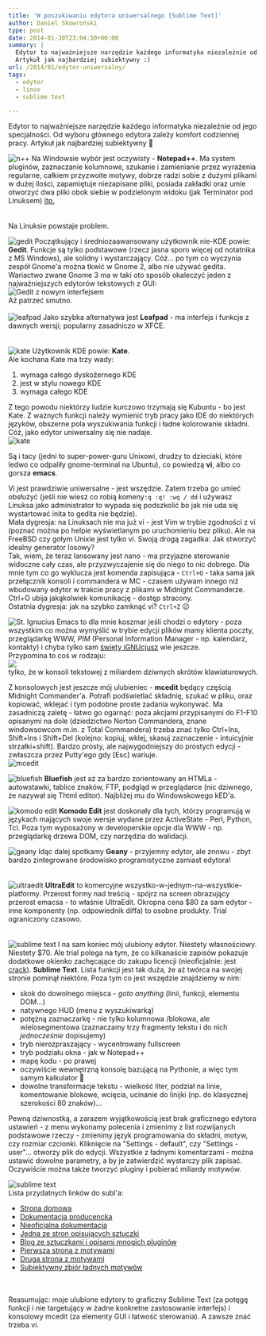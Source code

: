 ```yaml
---
title: 'W poszukiwaniu edytora uniwersalnego [Sublime Text]'
author: Daniel Skowroński
type: post
date: 2014-01-30T23:04:50+00:00
summary: |
  Edytor to najważniejsze narzędzie każdego informatyka niezależnie od jego specjalności. Od wyboru głównego edytora zależy komfort codziennej pracy.<br />
  Artykuł jak najbardziej subiektywny :)
url: /2014/01/edytor-uniwersalny/
tags:
  - edytor
  - linux
  - sublime text

---
```

Edytor to najważniejsze narzędzie każdego informatyka niezależnie od jego specjalności. Od wyboru głównego edytora zależy komfort codziennej pracy. Artykuł jak najbardziej subiektywny 🙂

![n++](http://www.zoneas.com/images/icons/notepad.png "Notepad++") Na Windowsie wybór jest oczywisty - **Notepad++**. Ma system pluginów, zaznaczanie kolumnowe, szukanie i zamienianie przez wyrażenia regularne, całkiem przyzwoite motywy, dobrze radzi sobie z dużymi plikami w dużej ilości, zapamiętuje niezapisane pliki, posiada zakładki oraz umie otworzyć dwa pliki obok siebie w podzielonym widoku (jak Terminator pod Linuksem) [itp.][1]  
<br clear="all" />  
Na Linuksie powstaje problem.

![gedit](http://osx.wdfiles.com/local--files/icon:gedit/gedit.png "gedit") Początkujący i średniozaawansowany użytkownik nie-KDE powie: **Gedit**. Funkcje są tylko podstawowe (rzecz jasna sporo więcej od notatnika z MS Windows), ale solidny i wystarczający. Cóż... po tym co wyczynia zespół Gnome'a można tkwić w Gnome 2, albo nie używać gedita. Wariactwo zwane Gnome 3 ma w taki oto sposób okaleczyć jeden z najważniejszych edytorów tekstowych z GUI:  
![Gedit z nowym interfejsem](http://www.omgubuntu.co.uk/wp-content/uploads/2014/01/gedit2.jpg "Gedit z nowym interfejsem")  
Aż patrzeć smutno.<br clear="all" />  
![leafpad](http://svgicons.o7a.net/official/leafpad.png "leafpad") Jako szybka alternatywa jest **Leafpad** - ma interfejs i funkcje z dawnych wersji; popularny zasadniczo w XFCE.  
<br clear="all" />  
![kate](https://cdn1.iconfinder.com/data/icons/nuvola2/128x128/apps/kate.png "kate") Użytkownik KDE powie: **Kate**.<br clear="all" /> Ale kochana Kate ma trzy wady: 

  1. wymaga całego dyskożernego KDE
  2. jest w stylu nowego KDE
  3. wymaga całego KDE

Z tego powodu niektórzy ludzie kurczowo trzymają się Kubuntu - bo jest Kate. Z ważnych funkcji należy wymienić tryb pracy jako IDE do niektórych języków, obszerne pola wyszukiwania funkcji i ładne kolorowanie składni. Cóż, jako edytor uniwersalny się nie nadaje.  
![kate](http://kate-editor.org/wp-content/uploads/2014/01/kwrite.png "kate") 

Są i tacy (jedni to super-power-guru Unixowi, drudzy to dzieciaki, które ledwo co odpaliły gnome-terminal na Ubuntu), co powiedzą **vi**, albo co gorsza **emacs**. 

Vi jest prawdziwie uniwersalne - jest wszędzie. Zatem trzeba go umieć obsłużyć (jeśli nie wiesz co robią komeny`:q :q! :wq / dd` i używasz Linuksa jako administrator to wypada się podszkolić bo jak nie uda się wystartować inita to gedita nie będzie).  
Mała dygresja: na Linuksach nie ma już vi - jest Vim w trybie zgodności z vi (poznać można po helpie wyświetlanym po uruchomieniu bez pliku). Ale na FreeBSD czy gołym Unixie jest tylko vi. Swoją drogą zagadka: <a onClick="alert('Posadzić newbie przed vi z klawiaturą dvoraka i kazać mu wyjść z programu');">Jak stworzyć idealny generator losowy?</a>  
Tak, wiem, że teraz lansowany jest nano - ma przyjazne sterowanie widoczne cały czas, ale przyzwyczajenie się do niego to nic dobrego. Dla mnie tym co go wyklucza jest komenda zapisująca - `Ctrl+O` - taka sama jak przełącznik konsoli i commandera w MC - czasem używam innego niż wbudowany edytor w trakcie pracy z plikami w Midnight Commanderze. Ctrl+O ubija jakąkolwiek komunikację - dostęp stracony.  
Ostatnia dygresja: jak na szybko zamknąć vi? `Ctrl+Z` 😉

![St. Ignucius](http://static3.wikia.nocookie.net/__cb20051225123709/uncyclopedia/images/b/bb/Ignucius.jpg "St. Ignucius") Emacs to dla mnie koszmar jeśli chodzi o edytory - poza wszystkim co można wymyślić w trybie edycji plików mamy klienta poczty, przeglądarkę WWW, _PIM_ (Personal Information Manager - np. kalendarz, kontakty) i chyba tylko sam [święty iGNUcjusz][2] wie jeszcze.  
Przypomina to coś w rodzaju:  
![](http://www.ultraedit.com/assets/images/ppUE/htmltools.png)  
tylko, że w konsoli tekstowej z miliardem dziwnych skrótów klawiaturowych.

Z konsolowych jest jeszcze mój ulubieniec - **mcedit** będący częścią Midnight Commander'a. Potrafi podświetlać składnię, szukać w pliku, oraz kopiować, wklejać i tym podobne proste zadania wykonywać. Ma zasadniczą zaletę - łatwo go ogarnąć: poza akcjami przypisanymi do F1-F10 opisanymi na dole (dziedzictwo Norton Commandera, znane windowsowcom m.in. z Total Commandera) trzeba znać tylko Ctrl+Ins, Shift+Ins i Shift+Del (kolejno: kopiuj, wklej, skasuj zaznaczenie - intuicyjnie strzałki+shift). Bardzo prosty, ale najwygodniejszy do prostych edycji - zwłaszcza przez Putty'ego gdy [Esc] wariuje.  
![mcedit](http://sclive.files.wordpress.com/2006/07/mcedit.jpg "mcedit") 

![bluefish](http://upload.wikimedia.org/wikipedia/commons/thumb/b/b9/Bluefish-icon.svg/120px-Bluefish-icon.svg.png "bluefish") **Bluefish** jest aż za bardzo zorientowany an HTMLa - autowstawki, tablice znaków, FTP, podgląd w przeglądarce (nic dziwnego, że nazywał się Thtml editor). Najbliżej mu do Windowskowego kED'a.

![komodo edit](http://rocketdock.com/images/screenshots/komodo_edit.png "komodo edit") **Komodo Edit** jest doskonały dla tych, którzy programują w językach mających swoje wersje wydane przez ActiveState - Perl, Python, Tcl. Poza tym wyposażony w developerskie opcje dla WWW - np. przeglądarkę drzewa DOM, czy narzędzia do walidacji. 

![geany](http://upload.wikimedia.org/wikipedia/commons/a/a0/Geany_logo.svg "geany") Idąc dalej spotkamy **Geany** - przyjemny edytor, ale znowu - zbyt bardzo zintegrowane środowisko programistyczne zamiast edytora!  
<br clear="all" />  
![ultraedit](http://www.iconhot.com/icon/png/quiet/256/ultra-edit.png "ultraedit") **UltraEdit** to komercyjne wszystko-w-jednym-na-wszystkie-platformy. Przerost formy nad treścią - spójrz na screen obrazujący przerost emacsa - to właśnie UltraEdit. Okropna cena $80 za sam edytor - inne komponenty (np. odpowiednik diffa) to osobne produkty. Trial ograniczony czasowo.  
<br clear="all" />  
![sublime text](http://c758482.r82.cf2.rackcdn.com/sublime_text_icon_2181.png "sublime text") I na sam koniec mój ulubiony edytor. Niestety własnościowy. Niestety $70. Ale trial polega na tym, że co kilkanaście zapisów pokazuje dodatkowe okienko zachęcające do zakupu licencji (nieoficjalnie: jest [crack][3]). **Sublime Text**. Lista funkcji jest tak duża, że aż twórca na swojej stronie pominął niektóre. Poza tym co jest wszędzie znajdziemy w nim: 

  * skok do dowolnego miejsca - _goto anything_ (linii, funkcji, elementu DOM...)
  * natywnego HUD (menu z wyszukiwarką)
  * potężną zaznaczarkę - nie tylko kolumnowa /blokowa, ale wielosegmentowa (zaznaczamy trzy fragmenty tekstu i do nich _jednocześnie_ dopisujemy)
  * tryb nierozpraszający - wycentrowany fullscreen
  * tryb podziału okna - jak w Notepad++
  * mapę kodu - po prawej
  * oczywiście wewnętrzną konsolę bazującą na Pythonie, a więc tym samym kalkulator 🙂
  * dowolne transformacje tekstu - wielkość liter, podział na linie, komentowanie blokowe, wcięcia, ucinanie do linijki (np. do klasycznej szerokości 80 znaków)...

Pewną dziwnostką, a zarazem wyjątkowością jest brak graficznego edytora ustawień - z menu wykonamy polecenia i zmienimy z list rozwijanych podstawowe rzeczy - zmienimy język programowania do składni, motyw, czy rozmiar czcionki. Kliknięcie na "Settings - default", czy "Settings - user"... otworzy plik do edycji. Wszystkie z ładnymi komentarzami - można ustawić dowolne parametry, a by je zatwierdzić wystarczy plik zapisać. Oczywiście można także tworzyć pluginy i pobierać miliardy motywów.

![sublime text](http://www.sublimetext.com/screenshots/alpha_goto_anything2_large.png "sublime text")  
Lista przydatnych linków do subl'a:  
<ui>

  * [Strona domowa][4]
  * [Dokumentacja producencka][5]
  * [Nieoficjalna dokumentacja][6]
  * [Jedna ze stron opisujących sztuczki][7]
  * [Blog ze sztuczkami i opisami mnogich pluginów][8]
  * [Pierwsza strona z motywami][9]
  * [Druga strona z motywami][10]
  * [Subiektywny zbiór ładnych motywów][11]</li> 

&nbsp;  
&nbsp;  
Reasumując: moje ulubione edytory to graficzny Sublime Text (za potęgę funkcji i nie targetujący w żadne konkretne zastosowanie interfejs) i konsolowy mcedit (za elementy GUI i łatwość sterowania). A zawsze znać trzeba vi.

 [1]: http://notepad-plus-plus.org/features/
 [2]: http://uncyclopedia.wikia.com/wiki/St._Ignucius
 [3]: http://codifyme.wordpress.com/2013/02/04/convert-sublime-text-2-to-licensed-version/
 [4]: http://www.sublimetext.com/
 [5]: http://www.sublimetext.com/docs/3/
 [6]: http://docs.sublimetext.info/en/latest/index.html
 [7]: http://net.tutsplus.com/tutorials/tools-and-tips/sublime-text-2-tips-and-tricks/
 [8]: http://www.hongkiat.com/blog/sublime-text-tips/
 [9]: http://devthemez.com/themes/sublime-text-2
 [10]: http://colorsublime.com/
 [11]: http://www.masnun.com/2013/07/08/beautiful-themes-for-sublime-text-3.html